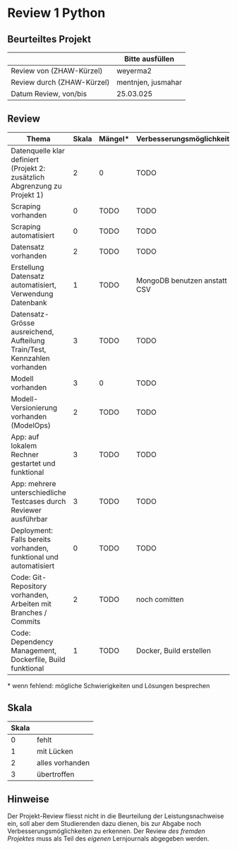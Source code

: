 ﻿# Review 1 Python

## Beurteiltes Projekt

|       | Bitte ausfüllen |
|-------|-----------------|
| Review von (ZHAW-Kürzel) | weyerma2           |
| Review durch (ZHAW-Kürzel) | mentnjen, jusmahar           |
| Datum Review, von/bis | 25.03.025     | 16:15 - 17:25

## Review

| Thema                                                                      | Skala | Mängel* | Verbesserungsmöglichkeiten* |
|----------------------------------------------------------------------------|-------|--------|----------------------------|
| Datenquelle klar definiert (Projekt 2: zusätzlich Abgrenzung zu Projekt 1) | 2     | 0   | TODO                       |
| Scraping vorhanden                                                         | 0  | TODO   | TODO                       |
| Scraping automatisiert                                                     | 0  | TODO   | TODO                       |
| Datensatz vorhanden                                                        | 2  | TODO   | TODO                       |
| Erstellung Datensatz automatisiert, Verwendung Datenbank                   | 1  | TODO   | MongoDB benutzen anstatt CSV                     |
| Datensatz-Grösse ausreichend, Aufteilung Train/Test, Kennzahlen vorhanden  | 3  | TODO   | TODO                       |
| Modell vorhanden                                                           | 3  | 0   | TODO                       |
| Modell-Versionierung vorhanden (ModelOps)                                  | 2  | TODO   | TODO                       |
| App: auf lokalem Rechner gestartet und funktional                          | 3  | TODO   | TODO                       |
| App: mehrere unterschiedliche Testcases durch Reviewer ausführbar          | 3  | TODO   | TODO                       |
| Deployment: Falls bereits vorhanden, funktional und automatisiert          | 0  | TODO   | TODO                       |
| Code: Git-Repository vorhanden, Arbeiten mit Branches / Commits            | 2  | TODO   | noch comitten                       |
| Code: Dependency Management, Dockerfile, Build funktional                  | 1  | TODO   | Docker, Build erstellen                       |

\* wenn fehlend: mögliche Schwierigkeiten und Lösungen besprechen

## Skala

| Skala |                 |
|-------|-----------------|
| 0     | fehlt           |
| 1     | mit Lücken      |
| 2     | alles vorhanden |
| 3     | übertroffen     |

## Hinweise

Der Projekt-Review fliesst nicht in die Beurteilung der Leistungsnachweise ein, soll aber dem Studierenden dazu dienen, bis zur Abgabe noch Verbesserungsmöglichkeiten zu erkennen. Der Review *des fremden Projektes* muss als Teil des *eigenen* Lernjournals abgegeben werden.
